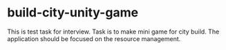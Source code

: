 # build-city-unity-game
This is test task for interview.
Task is to make mini game for city build. The application should be focused on the resource management.  
